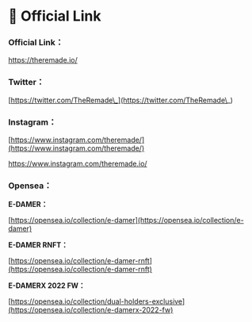 # 🔗 Official Link

### Official Link：

[https://theremade.io/ ](https://theremade.io/)

### Twitter：

[https://twitter.com/TheRemade\_](https://twitter.com/TheRemade\_)

### Instagram：

[https://www.instagram.com/theremade/](https://www.instagram.com/theremade/)

[https://www.instagram.com/theremade.io/  ](https://www.instagram.com/theremade.io/)

### Opensea：

**E-DAMER：**

[https://opensea.io/collection/e-damer](https://opensea.io/collection/e-damer)

**E-DAMER RNFT：**

[https://opensea.io/collection/e-damer-rnft](https://opensea.io/collection/e-damer-rnft)

**E-DAMERX 2022 FW：**

[https://opensea.io/collection/dual-holders-exclusive](https://opensea.io/collection/e-damerx-2022-fw)


